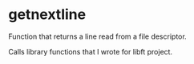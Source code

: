 # getnextline
Function that returns a line read from a file descriptor.

Calls library functions that I wrote for libft project.